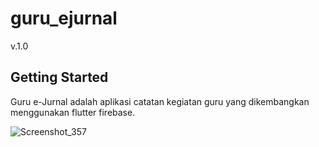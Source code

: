 # guru_ejurnal

v.1.0

## Getting Started

Guru e-Jurnal adalah aplikasi catatan kegiatan guru yang dikembangkan menggunakan flutter firebase.

![Screenshot_357](https://user-images.githubusercontent.com/41458819/97955002-a480a300-1dd7-11eb-8e73-1d5bd95606b1.png)
